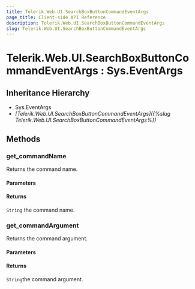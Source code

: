 ```yaml
---
title: Telerik.Web.UI.SearchBoxButtonCommandEventArgs
page_title: Client-side API Reference
description: Telerik.Web.UI.SearchBoxButtonCommandEventArgs
slug: Telerik.Web.UI.SearchBoxButtonCommandEventArgs
---
```


# Telerik.Web.UI.SearchBoxButtonCommandEventArgs : Sys.EventArgs

## Inheritance Hierarchy

* Sys.EventArgs
* *[Telerik.Web.UI.SearchBoxButtonCommandEventArgs]({%slug Telerik.Web.UI.SearchBoxButtonCommandEventArgs%})*

## Methods

###  get_commandName

Returns the command name. 

#### Parameters

#### Returns

`String` the command name. 

###  get_commandArgument

Returns the command argument. 

#### Parameters

#### Returns

`String`the command argument. 

